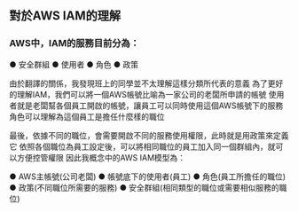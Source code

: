 ## 對於AWS IAM的理解

### AWS中，IAM的服務目前分為：
● 安全群組
● 使用者
● 角色
● 政策

由於翻譯的關係，我發現班上的同學並不太理解這樣分類所代表的意義
為了更好的理解IAM，我們可以將一個AWS帳號比喻為一家公司的老闆所申請的帳號
使用者就是老闆幫各個員工開啟的帳號，讓員工可以同時使用這個AWS帳號下的服務
角色可以理解為這個員工是擔任什麼樣的職位

最後，依據不同的職位，會需要開啟不同的服務使用權限，此時就是用政策來定義它
依照各個職位為員工設定後，可以將相同職位的員工加入同一個群組內，就可以方便控管權限
因此我概念中的AWS IAM模型為：

● AWS主帳號(公司老闆)
● 帳號底下的使用者(員工)
● 角色(員工所擔任的職位)
● 政策(不同職位所需要的服務)
● 安全群組(相同類型的職位或需要相似服務的職位)
